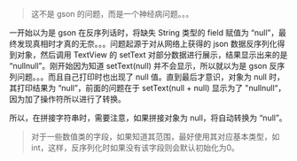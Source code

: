 > 这不是 gson 的问题，而是一个神经病问题。。。

一开始以为是 gson 在反序列话时，将缺失 String 类型的 field 赋值为 “null”，最终发现真相时才真的无奈。。。问题起源于对从网络上获得的 json 数据反序列化得到对象，然后调用 TextView 的 setText 对部分数据进行展示，结果显示出来的是 “nullnull”。刚开始因为知道 setText(null) 并不会显示，所以就以为是 gson 反序列问题。。。而且自己打印时也出现了 null 值。直到最后才意识，对象为 null 时，其打印结果为 “null”，前面的问题在于 setText(null + null) 显示为了 "nullnull“，因为加了操作符所以进行了转换。

所以，在拼接字符串时，需要注意，如果拼接对象为 null，将自动转换为 “null”。

> 对于一些数值类的字段，如果知道其范围，最好使用其对应基本类型，如 int，这样，反序列化时如果没有该字段则会默认初始化为0。